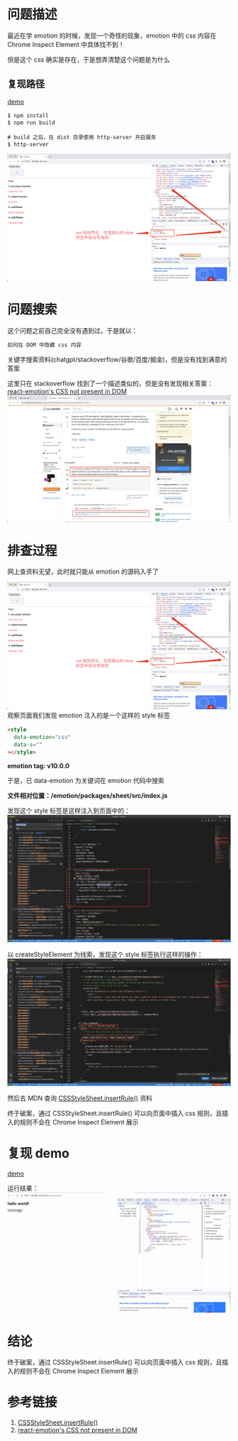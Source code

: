 # 问题描述

最近在学 emotion 的时候，发现一个奇怪的现象，emotion 中的 css 内容在 Chrome Inspect Element 中具体找不到！

但是这个 css 确实是存在，于是想弄清楚这个问题是为什么

## 复现路径

[demo](./demo/1_emotion-theme)

```shell
$ npm install
$ npm run build

# build 之后，在 dist 目录使用 http-server 开启服务
$ http-server
```

![](./_images/emotion_css.png)

# 问题搜索

这个问题之前自己完全没有遇到过，于是就以：

```md
如何在 DOM 中隐藏 css 内容
```

关键字搜索资料(chatgpt/stackoverflow/谷歌/百度/掘金)，但是没有找到满意的答案

这里只在 stackoverflow 找到了一个描述类似的，但是没有发现相关答案：
[react-emotion's CSS not present in DOM](https://stackoverflow.com/questions/51518253/react-emotions-css-not-present-in-dom)
![](./_images/stackoverflow_qa.png)

# 排查过程

网上查资料无望，此时就只能从 emotion 的源码入手了

![](./_images/emotion_css.png)
观察页面我们发现 emotion 注入的是一个这样的 style 标签

```html
<style
  data-emotion="css"
  data-s=""
></style>
```

**emotion tag: v10.0.0**

于是，已 data-emotion 为关键词在 emotion 代码中搜索

**文件相对位置：/emotion/packages/sheet/src/index.js**

发现这个 style 标签是这样注入到页面中的：
![](./_images/position1.png)

以 createStyleElement 为线索，发现这个 style 标签执行这样的操作：
![](./_images/position2.png)

然后去 MDN 查询 [CSSStyleSheet.insertRule()](https://developer.mozilla.org/zh-CN/docs/Web/API/CSSStyleSheet/insertRule) 资料

终于破案，通过 CSSStyleSheet.insertRule() 可以向页面中插入 css 规则，且插入的规则不会在 Chrome Inspect Element 展示

# 复现 demo

[demo](./demo/2_test-demo.html)

运行结果：
![](./_images/html_demo.gif)

# 结论

终于破案，通过 CSSStyleSheet.insertRule() 可以向页面中插入 css 规则，且插入的规则不会在 Chrome Inspect Element 展示

# 参考链接

1. [CSSStyleSheet.insertRule()](https://developer.mozilla.org/zh-CN/docs/Web/API/CSSStyleSheet/insertRule)
2. [react-emotion's CSS not present in DOM](https://stackoverflow.com/questions/51518253/react-emotions-css-not-present-in-dom)
